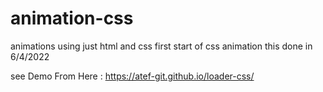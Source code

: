 # animation-css
animations using just html  and css
first start of css animation 
this done in 6/4/2022


see Demo From Here : https://atef-git.github.io/loader-css/
